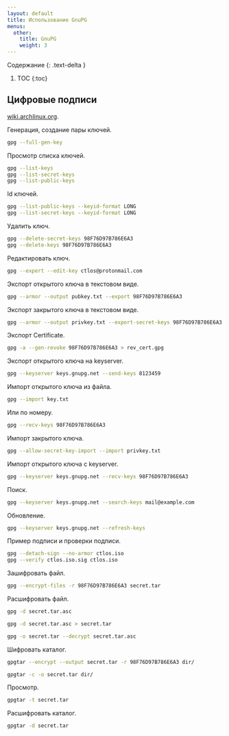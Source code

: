 ```yaml
---
layout: default
title: Использование GnuPG
menus:
  other:
    title: GnuPG
    weight: 3
---
```


Содержание
{: .text-delta }

1. TOC
{:toc}

## Цифровые подписи

[wiki.archlinux.org](https://wiki.archlinux.org/index.php/GnuPG_(%D0%A0%D1%83%D1%81%D1%81%D0%BA%D0%B8%D0%B9)).

Генерация, создание пары ключей.

```bash
gpg --full-gen-key
```

Просмотр списка ключей.

```bash
gpg --list-keys
gpg --list-secret-keys
gpg --list-public-keys
```

Id ключей.

```bash
gpg --list-public-keys --keyid-format LONG
gpg --list-secret-keys --keyid-format LONG
```

Удалить ключ.

```bash
gpg --delete-secret-keys 98F76D97B786E6A3
gpg --delete-keys 98F76D97B786E6A3
```

Редактировать ключ.

```bash
gpg --expert --edit-key ctlos@protonmail.com
```

Экспорт открытого ключа в текстовом виде.

```bash
gpg --armor --output pubkey.txt --export 98F76D97B786E6A3
```

Экспорт закрытого ключа в текстовом виде.

```bash
gpg --armor --output privkey.txt --export-secret-keys 98F76D97B786E6A3
```

Экспорт Certificate.

```bash
gpg -a --gen-revoke 98F76D97B786E6A3 > rev_cert.gpg
```

Экспорт открытого ключа на keyserver.

```bash
gpg --keyserver keys.gnupg.net --send-keys 8123459
```

Импорт открытого ключа из файла.

```bash
gpg --import key.txt
```

Или по номеру.

```bash
gpg --recv-keys 98F76D97B786E6A3
```

Импорт закрытого ключа.

```bash
gpg --allow-secret-key-import --import privkey.txt
```

Импорт открытого ключа с keyserver.

```bash
gpg --keyserver keys.gnupg.net --recv-keys 98F76D97B786E6A3
```

Поиск.

```bash
gpg --keyserver keys.gnupg.net --search-keys mail@example.com
```

Обновление.

```bash
gpg --keyserver keys.gnupg.net --refresh-keys
```

Пример подписи и проверки подписи.

```bash
gpg --detach-sign --no-armor ctlos.iso
gpg --verify ctlos.iso.sig ctlos.iso
```

Зашифровать файл.

```bash
gpg --encrypt-files -r 98F76D97B786E6A3 secret.tar
```

Расшифровать файл.

```bash
gpg -d secret.tar.asc

gpg -d secret.tar.asc > secret.tar

gpg -o secret.tar --decrypt secret.tar.asc
```

Шифровать каталог.

```bash
gpgtar --encrypt --output secret.tar -r 98F76D97B786E6A3 dir/

gpgtar -c -o secret.tar dir/
```

Просмотр.

```bash
gpgtar -t secret.tar
```

Расшифровать каталог.

```bash
gpgtar -d secret.tar
```
